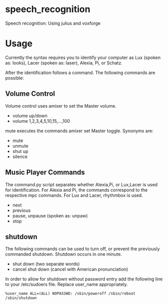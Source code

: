 speech_recognition
==================

Speech recognition: Using julius and voxforge

Usage
=====

Currently the syntax requires you to identify your computer as Lux 
(spoken as: looks), Lacer (spoken as: laser), Alexia, Pi, or Schatz.

After the identification follows a command. The following commands are 
possible:

Volume Control
--------------
Volume control uses amixer to set the Master volume.
* volume up/down
* volume 1,2,3,4,5,10,15,...,100

mute executes the commands amixer set Master toggle. Synonyms are:
* mute
* unmute
* shut up
* silence

Music Player Commands
---------------------
The command.py script separates whether Alexia,Pi, or Lux,Lacer is used 
for identification. For Alexia and Pi, the commands correspond to the 
respective mpc commands. For Lux and Lacer, rhythmbox is used.

* next
* previous
* pause, unpause (spoken as: unpaw)
* stop

shutdown
--------

The following commands can be used to turn off, or prevent the 
previously commanded shutdown. Shutdown occurs in one minute.


* shut down (two separate words)
* cancel shut down (cancel with American pronunciation)

In order to allow for shutdown without password entry add the following 
line to your /etc/sudoers file. Replace user_name appropriately.

```
%user_name ALL=(ALL) NOPASSWD: /sbin/poweroff /sbin/reboot /sbin/shutdown
```

